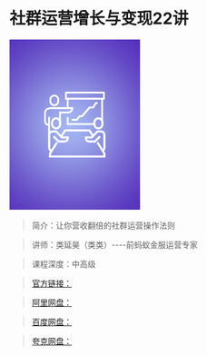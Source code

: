 # 社群运营增长与变现22讲

![img](../../assets/CioPOWGM4YWAKs0MAABnWomZKgQ897.jpg)

> 简介：让你营收翻倍的社群运营操作法则

> 讲师：类延昊（类类）----前蚂蚁金服运营专家

> 课程深度：中高级

> [官方链接：]()

> [阿里网盘：]()

> [百度网盘：]()

> [夸克网盘：]()
